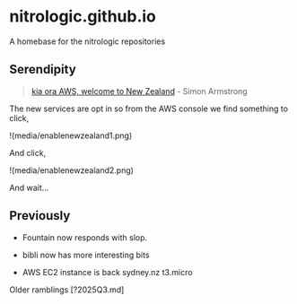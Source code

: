 # nitrologic.github.io

A homebase for the nitrologic repositories


## Serendipity

> [kia ora AWS, welcome to New Zealand](https://aws.amazon.com/blogs/aws/now-open-aws-asia-pacific-new-zealand-region/) - Simon Armstrong

The new services are opt in so from the AWS console we find something to click,

!(media/enablenewzealand1.png)

And click,

!(media/enablenewzealand2.png)

And wait...


## Previously

* Fountain now responds with slop.

* bibli now has more interesting bits

* AWS EC2 instance is back sydney.nz t3.micro

Older ramblings [?2025Q3.md]

